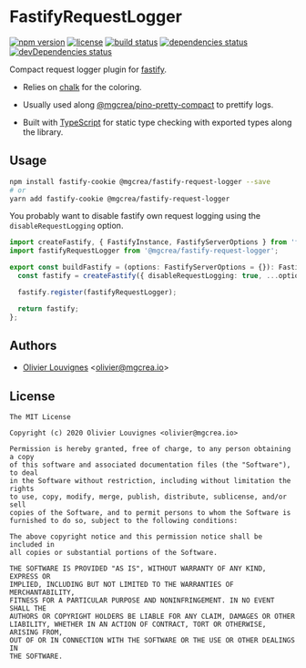 # FastifyRequestLogger

[![npm version](https://img.shields.io/npm/v/@mgcrea/fastify-request-logger.svg)](https://github.com/mgcrea/fastify-request-logger/releases)
[![license](https://img.shields.io/npm/l/@mgcrea/fastify-request-logger)](https://tldrlegal.com/license/mit-license)
[![build status](https://img.shields.io/github/workflow/status/mgcrea/fastify-request-logger/ci)](https://github.com/mgcrea/fastify-request-logger/actions)
[![dependencies status](https://img.shields.io/david/mgcrea/fastify-request-logger)](https://david-dm.org/mgcrea/fastify-request-logger)
[![devDependencies status](https://img.shields.io/david/dev/mgcrea/fastify-request-logger)](https://david-dm.org/mgcrea/fastify-request-logger?type=dev)

Compact request logger plugin for [fastify](https://github.com/fastify/fastify).

- Relies on [chalk](https://github.com/chalk/chalk) for the coloring.

- Usually used along [@mgcrea/pino-pretty-compact](https://github.com/mgcrea/pino-pretty-compact) to prettify logs.

- Built with [TypeScript](https://www.typescriptlang.org/) for static type checking with exported types along the
  library.

## Usage

```bash
npm install fastify-cookie @mgcrea/fastify-request-logger --save
# or
yarn add fastify-cookie @mgcrea/fastify-request-logger
```

You probably want to disable fastify own request logging using the `disableRequestLogging` option.

```ts
import createFastify, { FastifyInstance, FastifyServerOptions } from 'fastify';
import fastifyRequestLogger from '@mgcrea/fastify-request-logger';

export const buildFastify = (options: FastifyServerOptions = {}): FastifyInstance => {
  const fastify = createFastify({ disableRequestLogging: true, ...options });

  fastify.register(fastifyRequestLogger);

  return fastify;
};
```

## Authors

- [Olivier Louvignes](https://github.com/mgcrea) <<olivier@mgcrea.io>>

## License

```
The MIT License

Copyright (c) 2020 Olivier Louvignes <olivier@mgcrea.io>

Permission is hereby granted, free of charge, to any person obtaining a copy
of this software and associated documentation files (the "Software"), to deal
in the Software without restriction, including without limitation the rights
to use, copy, modify, merge, publish, distribute, sublicense, and/or sell
copies of the Software, and to permit persons to whom the Software is
furnished to do so, subject to the following conditions:

The above copyright notice and this permission notice shall be included in
all copies or substantial portions of the Software.

THE SOFTWARE IS PROVIDED "AS IS", WITHOUT WARRANTY OF ANY KIND, EXPRESS OR
IMPLIED, INCLUDING BUT NOT LIMITED TO THE WARRANTIES OF MERCHANTABILITY,
FITNESS FOR A PARTICULAR PURPOSE AND NONINFRINGEMENT. IN NO EVENT SHALL THE
AUTHORS OR COPYRIGHT HOLDERS BE LIABLE FOR ANY CLAIM, DAMAGES OR OTHER
LIABILITY, WHETHER IN AN ACTION OF CONTRACT, TORT OR OTHERWISE, ARISING FROM,
OUT OF OR IN CONNECTION WITH THE SOFTWARE OR THE USE OR OTHER DEALINGS IN
THE SOFTWARE.
```
